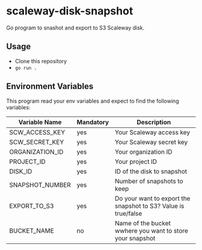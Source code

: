 # scaleway-disk-snapshot

Go program to snashot and export to S3 Scaleway disk.

## Usage

- Clone this repository
- `go run .`

## Environment Variables

This program read your env variables and expect to find the following variables:

| Variable Name  | Mandatory | Description |
| ------------- | ------------- | ------------- |
| SCW_ACCESS_KEY  | yes  | Your Scaleway access key|
| SCW_SECRET_KEY  | yes  | Your Scaleway secret key|
| ORGANIZATION_ID  | yes  | Your organization ID|
| PROJECT_ID  | yes  | Your project ID|
| DISK_ID  | yes  | ID of the disk to snapshot|
| SNAPSHOT_NUMBER  | yes  | Number of snapshots to keep|
| EXPORT_TO_S3  | yes  | Do your want to export the snapshot to S3? Value is true/false|
| BUCKET_NAME  | no  | Name of the bucket wwhere you want to store your snapshot |
